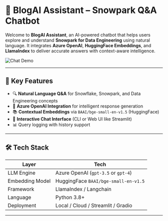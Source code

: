 # 💬 BlogAI Assistant – Snowpark Q&A Chatbot

Welcome to **BlogAI Assistant**, an AI-powered chatbot that helps users explore and understand **Snowpark for Data Engineering** using natural language. It integrates **Azure OpenAI**, **HuggingFace Embeddings**, and **LlamaIndex** to deliver accurate answers with context-aware intelligence.

![Chat Demo](./chat.png) <!-- Replace with actual screenshot path -->

---

## 🧠 Key Features

- 🔍 **Natural Language Q&A** for Snowflake, Snowpark, and Data Engineering concepts  
- 🤖 **Azure OpenAI Integration** for intelligent response generation  
- 📚 **Contextual Embeddings** via `BAAI/bge-small-en-v1.5` (HuggingFace)  
- 💬 **Interactive Chat Interface** (CLI or Web UI like Streamlit)  
- 📊 Query logging with history support

---

## 🛠️ Tech Stack

| Layer            | Tech                                |
|------------------|--------------------------------------|
| LLM Engine       | Azure OpenAI (`gpt-3.5` or `gpt-4`)  |
| Embedding Model  | HuggingFace `BAAI/bge-small-en-v1.5` |
| Framework        | LlamaIndex / Langchain               |
| Language         | Python 3.8+                          |
| Deployment       | Local / Cloud / Streamlit / Gradio   |

---



